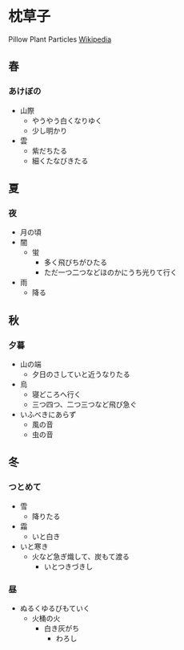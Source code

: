 # 枕草子

Pillow Plant Particles
[Wikipedia]([URL](https://ja.wikipedia.org/wiki/%E6%9E%95%E8%8D%89%E5%AD%90) "タイトル")


## 春
### あけぼの

- 山際
  - やうやう白くなりゆく
  - 少し明かり
- 雲
  - 紫だちたる
  - 細くたなびきたる

## 夏
### 夜
- 月の頃
- 闇
  - 蛍
    - 多く飛びちがひたる
    - ただ一つ二つなどほのかにうち光りて行く
- 雨
  - 降る

## 秋
### 夕暮
- 山の端
  - 夕日のさしていと近うなりたる
- 烏
  - 寝どころへ行く
  - 三つ四つ、二つ三つなど飛び急ぐ
- いふべきにあらず
  - 風の音
  - 虫の音

## 冬
### つとめて
- 雪
  - 降りたる
- 霜
  - いと白き
- いと寒き
  - 火など急ぎ熾して、炭もて渡る
    - いとつきづきし
### 昼
- ぬるくゆるびもていく
  - 火桶の火
    - 白き灰がち
      - わろし
